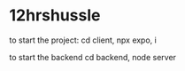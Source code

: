 # 12hrshussle

to start the project:
cd client,
npx expo,
i


to start the backend
cd backend,
node server
